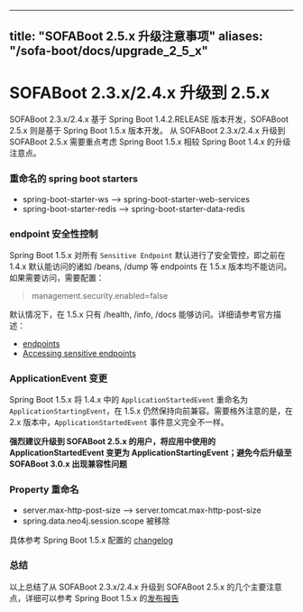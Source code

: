 
---

title: "SOFABoot 2.5.x 升级注意事项"
aliases: "/sofa-boot/docs/upgrade_2_5_x"
---

# SOFABoot 2.3.x/2.4.x 升级到 2.5.x

SOFABoot 2.3.x/2.4.x 基于 Spring Boot 1.4.2.RELEASE 版本开发，SOFABoot 2.5.x 则是基于 Spring Boot 1.5.x 版本开发。 从 SOFABoot 2.3.x/2.4.x 升级到 SOFABoot 2.5.x 需要重点考虑 Spring Boot 1.5.x 相较 Spring Boot 1.4.x 的升级注意点。

### 重命名的 spring boot starters

+ spring-boot-starter-ws  -->  spring-boot-starter-web-services
+ spring-boot-starter-redis --> spring-boot-starter-data-redis

### endpoint 安全性控制

Spring Boot 1.5.x 对所有 `Sensitive Endpoint` 默认进行了安全管控，即之前在 1.4.x 默认能访问的诸如 /beans, /dump 等 endpoints 在 1.5.x 版本均不能访问。如果需要访问，需要配置：
> management.security.enabled=false

默认情况下，在 1.5.x 只有 /health, /info, /docs 能够访问。详细请参考官方描述：

+ [endpoints](https://docs.spring.io/spring-boot/docs/1.5.x-SNAPSHOT/reference/htmlsingle/#production-ready-endpoints)
+ [Accessing sensitive endpoints](https://docs.spring.io/spring-boot/docs/1.5.x-SNAPSHOT/reference/htmlsingle/#production-ready-sensitive-endpoints)

### ApplicationEvent 变更

Spring Boot 1.5.x 将 1.4.x 中的 `ApplicationStartedEvent` 重命名为 `ApplicationStartingEvent`，在 1.5.x 仍然保持向前兼容。需要格外注意的是，在 2.x 版本中，`ApplicationStartedEvent` 事件意义完全不一样。

**强烈建议升级到 SOFABoot 2.5.x 的用户，将应用中使用的 ApplicationStartedEvent 变更为 ApplicationStartingEvent；避免今后升级至 SOFABoot 3.0.x 出现兼容性问题**

### Property 重命名

+ server.max-http-post-size  --> server.tomcat.max-http-post-size
+ spring.data.neo4j.session.scope 被移除

具体参考 Spring Boot 1.5.x 配置的 [changelog](https://github.com/spring-projects/spring-boot/wiki/Spring-Boot-1.5-Configuration-Changelog)

### 总结

以上总结了从 SOFABoot 2.3.x/2.4.x 升级到 SOFABoot 2.5.x 的几个主要注意点，详细可以参考 Spring Boot 1.5.x 的[发布报告](https://github.com/spring-projects/spring-boot/wiki/Spring-Boot-1.5-Release-Notes)
